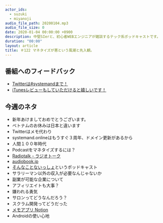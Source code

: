 ```yaml
---
actor_ids:
  - suzuki
  - miyanoji
audio_file_path: 20200104.mp3
audio_file_size: 0
date: 2020-01-04 00:00:00 +0900
description: 中堅SIerと、初心者WEBエンジニアが雑談するテック系ポッドキャストです。
duration: "00:00"
layout: article
title: ＃122 マネタイズが悪という風潮と先入観。
---
```

## 番組へのフィードバック
* [Twitterは#systemandまで！](https://twitter.com/search?q=%23systemand)
* [iTunesレビューもしていただけると嬉しいです！](https://itunes.apple.com/jp/podcast/systemand-online/id1205168408?mt=2)

## 今週のネタ
* 新年あけましておめでとうございます。
* ベトナムのお休みは日本と違います
* Twitterはメモ代わり
* systemand.onlineはもうすぐ３周年、ドメイン更新があるから
* 人間１００年時代
* Podcastをマネタイズするには？
* [Radiotalk - ラジオトーク](https://radiotalk.jp/)
* [audiobook.jp](https://audiobook.jp/)
* [そんなことないっしょ](https://sonnai.com/sonnai)というポッドキャスト
* サラリーマン以外の収入が必要なんじゃないか
* 副業が可能な企業について
* アフィリエイトも大事？
* 嫌われる勇気
* サロンってどうなんだろう？
* スクラム開発ってどうだった
* [メモアプリ Notion](https://www.notion.so/)
* Androidの使い心地

